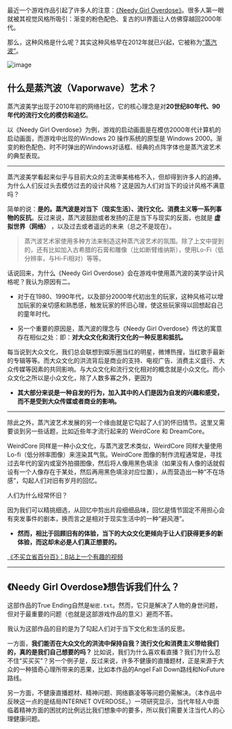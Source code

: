 最近一个游戏作品引起了许多人的注意：[《Needy Girl Overdose》](https://store.steampowered.com/app/1451940/_/?l=schinese)。很多人第一眼就被其视觉风格所吸引：渐变的粉色配色、复古的UI界面让人仿佛穿越回2000年代。

那么，这种风格是什么呢？其实这种风格早在2012年就已兴起，它被称为[“蒸汽波”](https://zh.wikipedia.org/wiki/%E8%92%B8%E6%B0%94%E6%B3%A2)。

![image](https://s2.loli.net/2022/02/06/RCGZ3Qivb25Mjms.jpg)

## 

## 什么是蒸汽波（Vaporwave）艺术？

蒸汽波美学出现于2010年初的网络社区，它的核心理念是对**20世纪80年代、90年代的流行文化的模仿和追忆**。

以《Needy Girl Overdose》为例，游戏的启动画面是在模仿2000年代计算机的启动画面，而游戏中出现的Windows 20 操作系统的原型是 Windows 2000。渐变的粉色配色、时不时弹出的Windows对话框、经典的点阵字体也是蒸汽波艺术的典型表现。

---

蒸汽波美学看起来似乎与目前大众的主流审美格格不入，但却得到许多人的追捧。为什么人们反过头去模仿过去的设计风格？这是因为人们对当下的设计风格不满意吗？

简单的说：**是的。蒸汽波是对当下（现实生活）、流行文化、消费主义等一系列事物的反抗**。反过来说，蒸汽波鼓励或者发扬的正是当下与现实的反面，也就是 **虚拟世界（网络）** ，以及过去或者遥远的未来（总之不是现在）。

> 蒸汽波艺术家使用多种方法来制造这种蒸汽波艺术的氛围。除了上文中提到的，还有比如加入古希腊的石膏和雕像（比如断臂维纳斯），使用Lo-Fi（低分辨率，与Hi-Fi相对）等等。

话说回来，为什么《Needy Girl Overdose》会在游戏中使用蒸汽波的美学设计风格呢？我认为原因有二。

* 对于在1980、1990年代，以及部分2000年代初出生的玩家，这种风格可以增加玩家的亲切感和熟悉感，触发玩家的怀旧心理，使这些玩家得以回想起自己的童年时代。

* 另一个重要的原因是，蒸汽波的理念与《Needy Girl Overdose》传达的寓意存在相似之处：即：**对大众文化和流行文化的一种反思和抵抗。**

每当说到大众文化，我们总会联想到娱乐圈当红的明星，微博热搜，当红歌手最新的专辑等等。而大众文化的洪流背后是商业的支持、电视广告、消费主义盛行、大众传媒等因素的共同影响。与大众文化和流行文化相对的概念就是小众文化。而小众文化之所以是小众文化，除了人数多寡之外，更因为

* **其大部分来说是一种自发的行为，加入其中的人们是因为自发的兴趣和感受，而不是受到大众传媒或者商业的影响。**

---

除此之外，蒸汽波艺术发展的另一个缘由就是它勾起了人们的怀旧情节。这里又需要谈到另一些话题，比如近些年才流行起来的 WeirdCore 和 DreamCore。

WeirdCore 同样是一种小众文化，与蒸汽波艺术类似，WeirdCore 同样大量使用Lo-fi（低分辨率图像）来渲染其气氛。WeirdCore 图像的制作流程通常是，寻找过去年代的室内或室外拍摄图像，然后将人像用黑色填涂（如果没有人像的话就假设有一个人像存在于某处，然后再用黑色填涂对应位置），从而营造出一种“不在场感”，勾起人们对旧有岁月的回忆。

人们为什么经常怀旧？

因为我们可以精挑细选，从回忆中剪出片段细细品味，回忆是情节固定不用担心会有突发事件的剧本，换而言之是相对于现实生活中的一种“避风港”。

* **然而，相比于回顾旧有的体验，当下的大众文化更倾向于让人们获得更多的新体验，而这却未必是人们真正想要的。**

[《不买立省百分百》：B站上一个有趣的视频](https://www.bilibili.com/video/av87739724)

---

## 《Needy Girl Overdose》想告诉我们什么？

这部作品的True Ending自然是```秘密.txt```。然而，它只是解决了人物的身世问题，但对于最重要的问题（也就是这部游戏作品的意义）避而不答。

我认为这部作品的目的是为了勾起人们对于当下文化和生活的反思。

一方面，**我们能否在大众文化的洪流中保持自我？流行文化和消费主义带给我们的，真的是我们自己想要的吗？** 比如说，我们为什么喜欢看直播？我们为什么忍不住“买买买”？另一个例子是，反过来说，许多不健康的直播题材，正是来源于大众的一种猎奇心理所带来的恶果，比如本作品的Angel Fall Down路线和NoFuture路线。

另一方面，不健康直播题材、精神问题、网络霸凌等等问题仍需解决。（本作品中反映这一点的是结局INTERNET OVERDOSE。）一项研究显示，当代年轻人中面临着精神方面的困扰的比例远比我们想象中的要多，所以我们需要关注当代人的心理健康问题。
